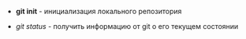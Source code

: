 - **git init** - инициализация локального репозитория

- *git status* - получить информацию от git о его текущем состоянии
 